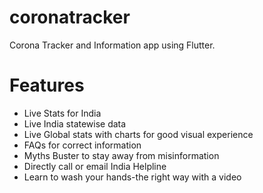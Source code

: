 # coronatracker

Corona Tracker and Information app using Flutter.

# Features
- Live Stats for India
- Live India statewise data
- Live Global stats with charts for good visual experience
- FAQs for correct information
- Myths Buster to stay away from misinformation
- Directly call or email India Helpline
- Learn to wash your hands-the right way with a video
